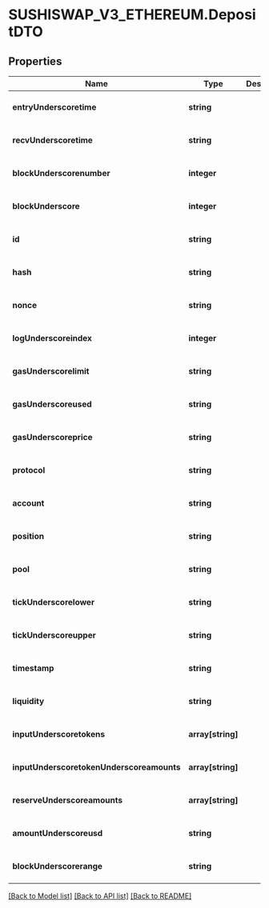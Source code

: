 # SUSHISWAP_V3_ETHEREUM.DepositDTO

## Properties
Name | Type | Description | Notes
------------ | ------------- | ------------- | -------------
**entryUnderscoretime** | **string** |  | [optional] [default to null]
**recvUnderscoretime** | **string** |  | [optional] [default to null]
**blockUnderscorenumber** | **integer** |  | [optional] [default to null]
**blockUnderscore** | **integer** |  | [optional] [default to null]
**id** | **string** |  | [optional] [default to null]
**hash** | **string** |  | [optional] [default to null]
**nonce** | **string** |  | [optional] [default to null]
**logUnderscoreindex** | **integer** |  | [optional] [default to null]
**gasUnderscorelimit** | **string** |  | [optional] [default to null]
**gasUnderscoreused** | **string** |  | [optional] [default to null]
**gasUnderscoreprice** | **string** |  | [optional] [default to null]
**protocol** | **string** |  | [optional] [default to null]
**account** | **string** |  | [optional] [default to null]
**position** | **string** |  | [optional] [default to null]
**pool** | **string** |  | [optional] [default to null]
**tickUnderscorelower** | **string** |  | [optional] [default to null]
**tickUnderscoreupper** | **string** |  | [optional] [default to null]
**timestamp** | **string** |  | [optional] [default to null]
**liquidity** | **string** |  | [optional] [default to null]
**inputUnderscoretokens** | **array[string]** |  | [optional] [default to null]
**inputUnderscoretokenUnderscoreamounts** | **array[string]** |  | [optional] [default to null]
**reserveUnderscoreamounts** | **array[string]** |  | [optional] [default to null]
**amountUnderscoreusd** | **string** |  | [optional] [default to null]
**blockUnderscorerange** | **string** |  | [optional] [default to null]

[[Back to Model list]](../README.md#documentation-for-models) [[Back to API list]](../README.md#documentation-for-api-endpoints) [[Back to README]](../README.md)



